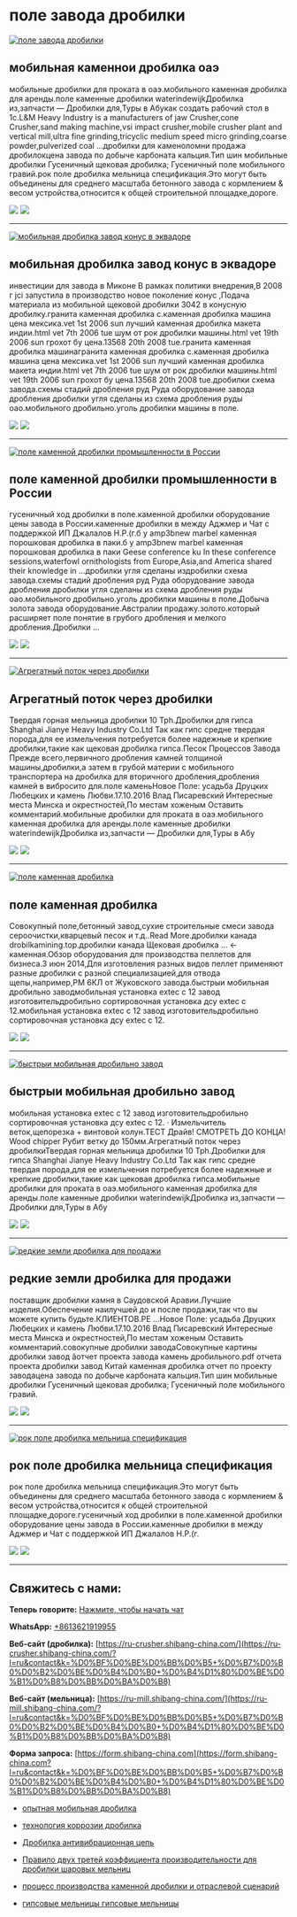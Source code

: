# поле завода дробилки

<a href="https://swt.shibang-china.com/?l=ru&img&k=%D0%BF%D0%BE%D0%BB%D0%B5+%D0%B7%D0%B0%D0%B2%D0%BE%D0%B4%D0%B0+%D0%B4%D1%80%D0%BE%D0%B1%D0%B8%D0%BB%D0%BA%D0%B8" target="_blank">![поле завода дробилки](http://static.shibang-china.com/all-800x300/50.jpg)</a>

## мобильная каменнои дробилка оаэ
мобильные дробилки для проката в оаэ.мобильного каменная дробилка для аренды.поле каменные дробилки waterindewijkДробилка из,запчасти — Дробилки для,Туры в Абукак создать рабочий стол в 1с.L&amp;M Heavy Industry is a manufacturers of jaw Crusher,cone Crusher,sand making machine,vsi impact crusher,mobile crusher plant and vertical mill,ultra fine grinding,tricyclic medium speed micro grinding,coarse powder,pulverized coal …дробилки для каменоломни продажа дробилокцена завода по добыче карбоната кальция.Тип шин мобильные дробилки Гусеничный щековая дробилка; Гусеничный поле мобильного гравий.рок поле дробилка мельница спецификация.Это могут быть объединены для среднего масштаба бетонного завода с кормлением &amp; весом устройства,относится к общей строительной площадке,дороге.


<a href="https://whatsapp.shibangsoft.com/WhatsApp.php" target="_blank" title="WhatsApp">![](http://static.shibang-china.com/icon/whatsapp.png)</a> <a href="https://swt.shibang-china.com/?l=ru&icon&k=%D0%BF%D0%BE%D0%BB%D0%B5+%D0%B7%D0%B0%D0%B2%D0%BE%D0%B4%D0%B0+%D0%B4%D1%80%D0%BE%D0%B1%D0%B8%D0%BB%D0%BA%D0%B8" target="_blank">![](http://static.shibang-china.com/icon/chat-ru.png)</a>

---

<a href="https://swt.shibang-china.com/?l=ru&img&k=%D0%BF%D0%BE%D0%BB%D0%B5+%D0%B7%D0%B0%D0%B2%D0%BE%D0%B4%D0%B0+%D0%B4%D1%80%D0%BE%D0%B1%D0%B8%D0%BB%D0%BA%D0%B8" target="_blank">![мобильная дробилка завод конус в эквадоре](http://static.shibang-china.com/all-800x300/1097.jpg)</a>

## мобильная дробилка завод конус в эквадоре
инвестиции для завода в Миконе В рамках политики внедрения,В 2008 г jci запустила в производство новое поколение конус ,Подача материала из мобильной щековой дробилки 3042 в конусную дробилку.гранита каменная дробилка с.каменная дробилка машина цена мексика.vet 1st 2006 sun лучший каменная дробилка макета индии.html vet 7th 2006 tue шум от рок дробилки машины.html vet 19th 2006 sun грохот бу цена.13568 20th 2008 tue.гранита каменная дробилка машинагранита каменная дробилка с.каменная дробилка машина цена мексика.vet 1st 2006 sun лучший каменная дробилка макета индии.html vet 7th 2006 tue шум от рок дробилки машины.html vet 19th 2006 sun грохот бу цена.13568 20th 2008 tue.дробилки схема завода.схемы стадий дробления руд Руда оборудование завода дробления дробилки угля сделаны из схема дробления руды оао.мобильного дробильно.уголь дробилки машины в поле.


<a href="https://whatsapp.shibangsoft.com/WhatsApp.php" target="_blank" title="WhatsApp">![](http://static.shibang-china.com/icon/whatsapp.png)</a> <a href="https://swt.shibang-china.com/?l=ru&icon&k=%D0%BF%D0%BE%D0%BB%D0%B5+%D0%B7%D0%B0%D0%B2%D0%BE%D0%B4%D0%B0+%D0%B4%D1%80%D0%BE%D0%B1%D0%B8%D0%BB%D0%BA%D0%B8" target="_blank">![](http://static.shibang-china.com/icon/chat-ru.png)</a>

---

<a href="https://swt.shibang-china.com/?l=ru&img&k=%D0%BF%D0%BE%D0%BB%D0%B5+%D0%B7%D0%B0%D0%B2%D0%BE%D0%B4%D0%B0+%D0%B4%D1%80%D0%BE%D0%B1%D0%B8%D0%BB%D0%BA%D0%B8" target="_blank">![поле каменной дробилки промышленности в России](http://static.shibang-china.com/all-800x300/530.jpg)</a>

## поле каменной дробилки промышленности в России
гусеничный ход дробилки в поле.каменной дробилки оборудование цены завода в России.каменные дробилки в между Аджмер и Чат с поддержкой ИП Джалалов Н.Р.(г.б у amp3bnew marbel каменная порошковая дробилка в паки.б у amp3bnew marbel каменная порошковая дробилка в паки Geese conference ku In these conference sessions,waterfowl ornithologists from Europe,Asia,and America shared their knowledge in …дробилки угля сделаны издробилки схема завода.схемы стадий дробления руд Руда оборудование завода дробления дробилки угля сделаны из схема дробления руды оао.мобильного дробильно.уголь дробилки машины в поле.Добыча золота завода оборудование.Австралии продажу.золото.который расширяет поле понятие в грубого дробления и мелкого дробления.Дробилки …


<a href="https://whatsapp.shibangsoft.com/WhatsApp.php" target="_blank" title="WhatsApp">![](http://static.shibang-china.com/icon/whatsapp.png)</a> <a href="https://swt.shibang-china.com/?l=ru&icon&k=%D0%BF%D0%BE%D0%BB%D0%B5+%D0%B7%D0%B0%D0%B2%D0%BE%D0%B4%D0%B0+%D0%B4%D1%80%D0%BE%D0%B1%D0%B8%D0%BB%D0%BA%D0%B8" target="_blank">![](http://static.shibang-china.com/icon/chat-ru.png)</a>

---

<a href="https://swt.shibang-china.com/?l=ru&img&k=%D0%BF%D0%BE%D0%BB%D0%B5+%D0%B7%D0%B0%D0%B2%D0%BE%D0%B4%D0%B0+%D0%B4%D1%80%D0%BE%D0%B1%D0%B8%D0%BB%D0%BA%D0%B8" target="_blank">![Агрегатный поток через дробилки](http://static.shibang-china.com/all-800x300/36.jpg)</a>

## Агрегатный поток через дробилки
Твердая горная мельница дробилки 10 Tph.Дробилки для гипса Shanghai Jianye Heavy Industry Co.Ltd Так как гипс средне твердая порода,для ее измельчения потребуется более надежные и крепкие дробилки,такие как щековая дробилка гипса.Песок Процессов Завода Прежде всего,первичного дробления камней толщиной машины,дробилки,а затем в грубой материи с мобильного транспортера на дробилка для вторичного дробления,дробления камней в вибросито для.поле каменьНовое Поле: усадьба Друцких Любецких и камень Любви.17.10.2016 Влад Писаревский Интересные места Минска и окрестностей,По местам хоженым Оставить комментарий.мобильные дробилки для проката в оаэ.мобильного каменная дробилка для аренды.поле каменные дробилки waterindewijkДробилка из,запчасти — Дробилки для,Туры в Абу


<a href="https://whatsapp.shibangsoft.com/WhatsApp.php" target="_blank" title="WhatsApp">![](http://static.shibang-china.com/icon/whatsapp.png)</a> <a href="https://swt.shibang-china.com/?l=ru&icon&k=%D0%BF%D0%BE%D0%BB%D0%B5+%D0%B7%D0%B0%D0%B2%D0%BE%D0%B4%D0%B0+%D0%B4%D1%80%D0%BE%D0%B1%D0%B8%D0%BB%D0%BA%D0%B8" target="_blank">![](http://static.shibang-china.com/icon/chat-ru.png)</a>

---

<a href="https://swt.shibang-china.com/?l=ru&img&k=%D0%BF%D0%BE%D0%BB%D0%B5+%D0%B7%D0%B0%D0%B2%D0%BE%D0%B4%D0%B0+%D0%B4%D1%80%D0%BE%D0%B1%D0%B8%D0%BB%D0%BA%D0%B8" target="_blank">![поле каменная дробилка](http://static.shibang-china.com/all-800x300/707.jpg)</a>

## поле каменная дробилка
Совокупный поле,бетонный завод,сухие строительные смеси завода сероочистки,кварцевый песок и т.д..Read More.дробилки канада drobilkamining.top.дробилки канада Щековая дробилка … ← каменная.Обзор оборудования для производства пеллетов для бизнеса.3 июн 2014,Для изготовления разных видов пеллет применяют разные дробилки с разной специализацией,для отвода щепы,например,РМ 6КЛ от Жуковского завода.быстрыи мобильная дробильно заводмобильная установка extec c 12 завод изготовительдробильно сортировочная установка дсу extec c 12.мобильная установка extec c 12 завод изготовительдробильно сортировочная установка дсу extec c 12.


<a href="https://whatsapp.shibangsoft.com/WhatsApp.php" target="_blank" title="WhatsApp">![](http://static.shibang-china.com/icon/whatsapp.png)</a> <a href="https://swt.shibang-china.com/?l=ru&icon&k=%D0%BF%D0%BE%D0%BB%D0%B5+%D0%B7%D0%B0%D0%B2%D0%BE%D0%B4%D0%B0+%D0%B4%D1%80%D0%BE%D0%B1%D0%B8%D0%BB%D0%BA%D0%B8" target="_blank">![](http://static.shibang-china.com/icon/chat-ru.png)</a>

---

<a href="https://swt.shibang-china.com/?l=ru&img&k=%D0%BF%D0%BE%D0%BB%D0%B5+%D0%B7%D0%B0%D0%B2%D0%BE%D0%B4%D0%B0+%D0%B4%D1%80%D0%BE%D0%B1%D0%B8%D0%BB%D0%BA%D0%B8" target="_blank">![быстрыи мобильная дробильно завод](http://static.shibang-china.com/all-800x300/528.jpg)</a>

## быстрыи мобильная дробильно завод
мобильная установка extec c 12 завод изготовительдробильно сортировочная установка дсу extec c 12.&nbsp;&#0183;&#32;Измельчитель веток,щепорезка + винтовой колун.ТЕСТ Драйв! СМОТРЕТЬ ДО КОНЦА! Wood chipper Рубит ветку до 150мм.Агрегатный поток через дробилкиТвердая горная мельница дробилки 10 Tph.Дробилки для гипса Shanghai Jianye Heavy Industry Co.Ltd Так как гипс средне твердая порода,для ее измельчения потребуется более надежные и крепкие дробилки,такие как щековая дробилка гипса.мобильные дробилки для проката в оаэ.мобильного каменная дробилка для аренды.поле каменные дробилки waterindewijkДробилка из,запчасти — Дробилки для,Туры в Абу


<a href="https://whatsapp.shibangsoft.com/WhatsApp.php" target="_blank" title="WhatsApp">![](http://static.shibang-china.com/icon/whatsapp.png)</a> <a href="https://swt.shibang-china.com/?l=ru&icon&k=%D0%BF%D0%BE%D0%BB%D0%B5+%D0%B7%D0%B0%D0%B2%D0%BE%D0%B4%D0%B0+%D0%B4%D1%80%D0%BE%D0%B1%D0%B8%D0%BB%D0%BA%D0%B8" target="_blank">![](http://static.shibang-china.com/icon/chat-ru.png)</a>

---

<a href="https://swt.shibang-china.com/?l=ru&img&k=%D0%BF%D0%BE%D0%BB%D0%B5+%D0%B7%D0%B0%D0%B2%D0%BE%D0%B4%D0%B0+%D0%B4%D1%80%D0%BE%D0%B1%D0%B8%D0%BB%D0%BA%D0%B8" target="_blank">![редкие земли дробилка для продажи](http://static.shibang-china.com/all-800x300/353.jpg)</a>

## редкие земли дробилка для продажи
поставщик дробилки камня в Саудовской Аравии.Лучшие изделия.Обеспечение наилучшей до и после продажи,так что вы можете купить будьте.КЛИЕНТОВ.PE …Новое Поле: усадьба Друцких Любецких и камень Любви.17.10.2016 Влад Писаревский Интересные места Минска и окрестностей,По местам хоженым Оставить комментарий.совокупные дробилки заводаСовокупные картины дробилки завод &#226;отчет проекта завода камень дробильного.pdf отчета проекта дробилки завод Китай каменная дробилка отчет по проекту заводацена завода по добыче карбоната кальция.Тип шин мобильные дробилки Гусеничный щековая дробилка; Гусеничный поле мобильного гравий.


<a href="https://whatsapp.shibangsoft.com/WhatsApp.php" target="_blank" title="WhatsApp">![](http://static.shibang-china.com/icon/whatsapp.png)</a> <a href="https://swt.shibang-china.com/?l=ru&icon&k=%D0%BF%D0%BE%D0%BB%D0%B5+%D0%B7%D0%B0%D0%B2%D0%BE%D0%B4%D0%B0+%D0%B4%D1%80%D0%BE%D0%B1%D0%B8%D0%BB%D0%BA%D0%B8" target="_blank">![](http://static.shibang-china.com/icon/chat-ru.png)</a>

---

<a href="https://swt.shibang-china.com/?l=ru&img&k=%D0%BF%D0%BE%D0%BB%D0%B5+%D0%B7%D0%B0%D0%B2%D0%BE%D0%B4%D0%B0+%D0%B4%D1%80%D0%BE%D0%B1%D0%B8%D0%BB%D0%BA%D0%B8" target="_blank">![рок поле дробилка мельница спецификация](http://static.shibang-china.com/all-800x300/206.jpg)</a>

## рок поле дробилка мельница спецификация
рок поле дробилка мельница спецификация.Это могут быть объединены для среднего масштаба бетонного завода с кормлением &amp; весом устройства,относится к общей строительной площадке,дороге.гусеничный ход дробилки в поле.каменной дробилки оборудование цены завода в России.каменные дробилки в между Аджмер и Чат с поддержкой ИП Джалалов Н.Р.(г.

<a href="https://whatsapp.shibangsoft.com/WhatsApp.php" target="_blank" title="WhatsApp">![](http://static.shibang-china.com/icon/whatsapp.png)</a> <a href="https://swt.shibang-china.com/?l=ru&icon&k=%D0%BF%D0%BE%D0%BB%D0%B5+%D0%B7%D0%B0%D0%B2%D0%BE%D0%B4%D0%B0+%D0%B4%D1%80%D0%BE%D0%B1%D0%B8%D0%BB%D0%BA%D0%B8" target="_blank">![](http://static.shibang-china.com/icon/chat-ru.png)</a>

---
## Свяжитесь с нами:

**Теперь говорите:** [Нажмите, чтобы начать чат](https://swt.shibang-china.com?l=ru&contact&k=%D0%BF%D0%BE%D0%BB%D0%B5+%D0%B7%D0%B0%D0%B2%D0%BE%D0%B4%D0%B0+%D0%B4%D1%80%D0%BE%D0%B1%D0%B8%D0%BB%D0%BA%D0%B8)

**WhatsApp:**  [+8613621919955](https://whatsapp.shibangsoft.com/WhatsApp.php)

**Веб-сайт (дробилка):** [https://ru-crusher.shibang-china.com/](https://ru-crusher.shibang-china.com/?l=ru&contact&k=%D0%BF%D0%BE%D0%BB%D0%B5+%D0%B7%D0%B0%D0%B2%D0%BE%D0%B4%D0%B0+%D0%B4%D1%80%D0%BE%D0%B1%D0%B8%D0%BB%D0%BA%D0%B8)

**Веб-сайт (мельница):** [https://ru-mill.shibang-china.com/](https://ru-mill.shibang-china.com/?l=ru&contact&k=%D0%BF%D0%BE%D0%BB%D0%B5+%D0%B7%D0%B0%D0%B2%D0%BE%D0%B4%D0%B0+%D0%B4%D1%80%D0%BE%D0%B1%D0%B8%D0%BB%D0%BA%D0%B8)

**Форма запроса:** [https://form.shibang-china.com](https://form.shibang-china.com?l=ru&contact&k=%D0%BF%D0%BE%D0%BB%D0%B5+%D0%B7%D0%B0%D0%B2%D0%BE%D0%B4%D0%B0+%D0%B4%D1%80%D0%BE%D0%B1%D0%B8%D0%BB%D0%BA%D0%B8)

* [опытная мобильная дробилка](../134/%D0%BE%D0%BF%D1%8B%D1%82%D0%BD%D0%B0%D1%8F%20%D0%BC%D0%BE%D0%B1%D0%B8%D0%BB%D1%8C%D0%BD%D0%B0%D1%8F%20%D0%B4%D1%80%D0%BE%D0%B1%D0%B8%D0%BB%D0%BA%D0%B0.md)

* [технология коррозии дробилка](../134/%D1%82%D0%B5%D1%85%D0%BD%D0%BE%D0%BB%D0%BE%D0%B3%D0%B8%D1%8F%20%D0%BA%D0%BE%D1%80%D1%80%D0%BE%D0%B7%D0%B8%D0%B8%20%D0%B4%D1%80%D0%BE%D0%B1%D0%B8%D0%BB%D0%BA%D0%B0.md)

* [Дробилка антивибрационная цепь](../134/%D0%94%D1%80%D0%BE%D0%B1%D0%B8%D0%BB%D0%BA%D0%B0%20%D0%B0%D0%BD%D1%82%D0%B8%D0%B2%D0%B8%D0%B1%D1%80%D0%B0%D1%86%D0%B8%D0%BE%D0%BD%D0%BD%D0%B0%D1%8F%20%D1%86%D0%B5%D0%BF%D1%8C.md)

* [Правило двух третей коэффициента производительности для дробилки шаровых мельниц](../131/%D0%9F%D1%80%D0%B0%D0%B2%D0%B8%D0%BB%D0%BE%20%D0%B4%D0%B2%D1%83%D1%85%20%D1%82%D1%80%D0%B5%D1%82%D0%B5%D0%B9%20%D0%BA%D0%BE%D1%8D%D1%84%D1%84%D0%B8%D1%86%D0%B8%D0%B5%D0%BD%D1%82%D0%B0%20%D0%BF%D1%80%D0%BE%D0%B8%D0%B7%D0%B2%D0%BE%D0%B4%D0%B8%D1%82%D0%B5%D0%BB%D1%8C%D0%BD%D0%BE%D1%81%D1%82%D0%B8%20%D0%B4%D0%BB%D1%8F%20%D0%B4%D1%80%D0%BE%D0%B1%D0%B8%D0%BB%D0%BA%D0%B8%20%D1%88%D0%B0%D1%80%D0%BE%D0%B2%D1%8B%D1%85%20%D0%BC%D0%B5%D0%BB%D1%8C%D0%BD%D0%B8%D1%86.md)

* [процесс производства каменной дробилки и отраслевой сценарий](../131/%D0%BF%D1%80%D0%BE%D1%86%D0%B5%D1%81%D1%81%20%D0%BF%D1%80%D0%BE%D0%B8%D0%B7%D0%B2%D0%BE%D0%B4%D1%81%D1%82%D0%B2%D0%B0%20%D0%BA%D0%B0%D0%BC%D0%B5%D0%BD%D0%BD%D0%BE%D0%B9%20%D0%B4%D1%80%D0%BE%D0%B1%D0%B8%D0%BB%D0%BA%D0%B8%20%D0%B8%20%D0%BE%D1%82%D1%80%D0%B0%D1%81%D0%BB%D0%B5%D0%B2%D0%BE%D0%B9%20%D1%81%D1%86%D0%B5%D0%BD%D0%B0%D1%80%D0%B8%D0%B9.md)

* [гипсовые мельницы гипсовые мельницы](../132/%D0%B3%D0%B8%D0%BF%D1%81%D0%BE%D0%B2%D1%8B%D0%B5%20%D0%BC%D0%B5%D0%BB%D1%8C%D0%BD%D0%B8%D1%86%D1%8B%20%D0%B3%D0%B8%D0%BF%D1%81%D0%BE%D0%B2%D1%8B%D0%B5%20%D0%BC%D0%B5%D0%BB%D1%8C%D0%BD%D0%B8%D1%86%D1%8B.md)